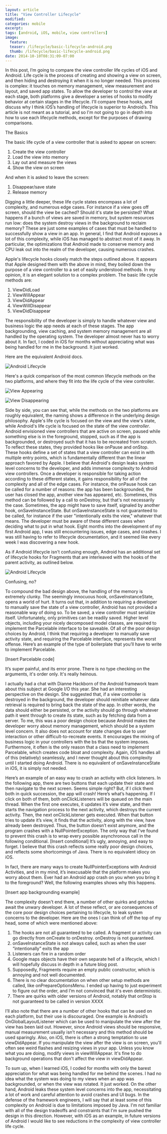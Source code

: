 ```yaml
---
layout: article
title: "View Controller Lifecycle"
modified:
categories: mobile
excerpt:
tags: [android, iOS, mobile, view controllers]
image:
  feature:
  teaser: /lifecycle/basic-lifecycle-android.png
  thumb: /lifecycle/basic-lifecycle-android.png
date: 2014-10-10T08:31:09-07:00
---
```


In this post, I’m going to compare the view controller life cycles of iOS and Android.  Life cycle is the process of creating and showing a view on screen, and then hiding and destroying it when it is no longer needed.  This process is complex: it touches on memory management, view measurement and layout, and saved app states.  To allow the developer to control the view at each stage, both platforms give a developer a series of hooks to modify behavior at certain stages in the lifecycle.  I'll compare these hooks, and discuss why I think iOS’s handling of lifecycle is superior to Android’s.  This article is not meant as a tutorial, and so I'm not going to go in depth into how to use each lifecycle methods, except for the purposes of drawing comparisons.  

The Basics

The basic life cycle of a view controller that is asked to appear on screen:

1. Create the view controller
2. Load the view into memory
3. Lay out and measure the views
4. Show the view on screen

And when it is asked to leave the screen:

1. Disappear/save state
2. Release memory

Digging a little deeper, these life cycle states encompass a lot of complexity, and numerous edge cases.  For instance if a view goes off screen, should the view be cached?  Should it's state be persisted?  What happens if a bunch of views are saved in memory, but system resources run low: does the system destroy views in the background to reclaim memory?  These are just some examples of cases that must be handled to successfully show a view in an app.  In general, I find that Android exposes a lot of this complexity, while iOS has managed to abstract most of it away.  In particular, the optimizations that Android made to conserve memory and CPU leak out into the realm of the developer, causing numerous crashes.  

Apple's lifecycle hooks closely match the steps outlined above.  It appears that Apple designed them with the above in mind, they boiled down the purpose of a view controller to a set of easily understood methods.  In my opinion, it is an elegant solution to a complex problem.  The basic life cycle methods are:

1. ViewDidLoad
2. ViewWillAppear
3. ViewDidAppear
4. ViewWillDisappear
5. ViewDidDisappear

The responsibility of the developer is simply to handle whatever view and business logic the app needs at each of these stages.  The app backgrounding, view caching, and system memory management are all handled by the operating system.  The developer almost never has to worry about it.  In fact, I coded in iOS for months without appreciating what was being handled for me in the background.  It just worked. 

Here are the equivalent Android docs.  

![Android Lifecycle](/images/lifecycle/basic-lifecycle-android.png)

Here's a quick comparison of the most common lifecycle methods on the two platforms, and where they fit into the life cycle of the view controller.  

![View Appearing](/images/lifecycle/view-controller-appear.png)

![View Disappearing](/images/lifecycle/view-controller-disappear.png)

Side by side, you can see that, while the methods on the two platforms are roughly equivalent, the naming shows a difference in the underlying design philosophy.  Apple's life cycle is focused on the view and the view's state, while Android's life cycle is focused on the state of the view *controller*.  Android envisioned view controllers that are active on screen, paused while something else is in the foreground, stopped, such as if the app is backgrounded, or destroyed such that it has to be recreated from scratch.  To reflect these states, they provided hooks like onPause and onStop.  These hooks define a set of states that a view controller can exist in with multiple entry points, which is fundamentally different than the linear approach favored by Apple.  I believe that Android's design leaks system level concerns to the developer, and adds immense complexity to Android view controllers. Once a developer is responsible for taking action according to these different states, it gains responsibility for all of the complexity and all of the edge cases.  For instance, the onPause hook can be called for a number of reasons: the app has been backgrounded, the user has closed the app, another view has appeared, etc.  Sometimes, this method can be followed by a call to onDestroy, but that's not necessarily the case.  Sometimes, the app might have to save itself, signaled by another hook, onSaveInstanceState.  But onSaveInstanceState is not guaranteed to be called, for instance if the user "intentionally exits the view," whatever that means.  The developer must be aware of these different cases when deciding what to put in what hook.  Eight months into the development of my first Android app, I was still encountering issues, edge cases, and crashes.  I was still having to refer to lifecycle documentation, and it seemed like every week I was discovering a new hook.  

As if Android lifecycle isn't confusing enough, Android has an additional set of lifecycle hooks for Fragments that are interleaved with the hooks of the parent activity, as outlined below.  

![Android Lifecycle](/images/lifecycle/fragment-lifecycle-android.png)

Confusing, no?  

To compound the bad design above, the handling of the memory is extremely clunky.  The seemingly innocuous hook, onSaveInstanceState, opens a world of hurt.  It turns out that, in addition to requiring a developer to manually save the state of a view controller, Android has not provided a reasonable way of doing so.  To be saved, a view controller must serialize itself.  Unfortunately, only primitives can be readily saved.  Higher level objects, including your nicely decomposed model classes, are required to  implement the Parcelable interface to be saveable.  Of all of the poor design choices by Android, I think that requiring a developer to manually save activity state, and requiring the Parcelable interface, represents the worst offense.  Here’s an example of the type of boilerplate that you’ll have to write to implement Parcelable.

[Insert Parcelable code]

It’s super painful, and its error prone.  There is no type checking on the arguments, it's order only.  It's really heinous.  
  
I actually had a chat with Dianne Hackborn of the Android framework team about this subject at Google I/O this year.  She had an interesting perspective on the design.  She suggested that, if a view controller is destroyed in the background, the developer should reinitiate whatever data retrieval is required to bring back the state of the app.  In other words, the data should either be persisted, or the activity should go through whatever path it went through to create its state, such as by fetching data from a server.  To me, this was a poor design choice because Android makes the developer worry about memory management, which should be a system level concern.  It also does not account for state changes due to user interaction or other difficult-to-recreate events.  It encourages the mixing of business logic in your controllers with the bs that the system imposes.  Furthermore, it often is the only reason that a class need to implement Parcelable, which creates code bloat and complexity.  Again, iOS handles all of this (relatively) seamlessly, and I never thought about this complexity until I started doing Android. There is no equivalent of onSaveInstanceState in iOS, it is simply not needed.  
  
Here’s an example of an easy way to crash an activity with click listeners.  In the following app, there are two buttons that each update their state and then navigate to the next screen.  Seems simple right?  But, if I click them both in quick succession, the app will crash!  Here’s what’s happening.  If I click on both of them, both onClickListeners will be queued on the main thread.  When the first one executes, it updates it’s view state, and then starts the navigation process to the next activity, which destroys the current activity.  Then, the next onClickListener gets executed.  When that button tries to update it’s view, it finds that the activity, along with the view, have already been destroyed.  Thus, the button doesn’t exist anymore, and the program crashes with a NullPointerException.  The only way that I’ve found to prevent this crash is to wrap every possible asynchronous call in the following conditional.  [Insert conditional] It’s ugly, annoying, and easy to forget.  I believe that this crash reflects some really poor design choices, and reflects some shortcomings of Java.  There is no equivalent idiocy on iOS.  

In fact, there are many ways to create NullPointerExceptions with Android Activities, and in my mind, it’s inexcusable that the platform makes you worry about them.  Ever had an Android app crash on you when you bring it to the foreground?  Well, the following examples shows why this happens.  

[Insert app backgrounding example]

The complexity doesn't end there, a number of other quirks and gotchas await the unwary developer.  A lot of these reflect, or are consequences of the core poor design choices pertaining to lifecycle, to leak system concerns to the developer.  Here are the ones I can think of off the top of my head, some of which were mentioned above:

1. The hooks are not all guaranteed to be called.  A fragment or activity can go directly from onCreate to onDestroy.  onDestroy is not guaranteed.  
2. onSaveInstanceState is not always called, such as when the user “intentionally” exits the app
3. Listeners can fire in a random order
4. Google maps objects have their own separate hell of a lifecycle, which I will hopefully discuss in depth in a future blog post.  
5. Supposedly, Fragments require an empty public constructor, which is annoying and not well documented.  
6. There is no clear documentation on when other setup methods are called, like onPrepareOptionsMenu.  I ended up having to just experiment to figure out the order, and I’m not convinced that it's even deterministic.
7. There are quirks with older versions of Android, notably that onStop is not guaranteed to be called in version XXXX

I’ll also note that there are a number of other hooks that can be used on each platform, but their use is discouraged.  One example is Android’s OnGlobalLayoutListener which can be used to manipulate the view after the view has been laid out.  However, since Android views should be responsive, manual measurement usually isn’t necessary and this method should be used sparingly.  Also, on iOS, there is often a strong temptation to use viewDidAppear.  If you manipulate the view after the view is on screen, you'll often see weird flashes and resizing views in your app.  Unless you know what you are doing, modify views in viewWillAppear.  It's fine to do background operations that don't affect the view in viewDidAppear.

 To sum up, when I learned iOS, I coded for months with only the barest appreciation for what was being handled for me behind the scenes.  I had no idea what the system was doing to my views when an app was backgrounded, or when the view was rotated.  It just worked.  On the other hand, Android leaks these system level concerns into the app, necessitating a lot of work and careful attention to avoid crashes and UI bugs.  In the defense of the framework engineers, I will say that at least some of this complexity on Android is due to limitations imposed by Java. I'm not familiar with all of the design tradeoffs and constraints that I'm sure pushed the design in this direction.  However, with iOS as an example, in future versions of Android I would like to see reductions in the complexity of view controller life cycle.  


